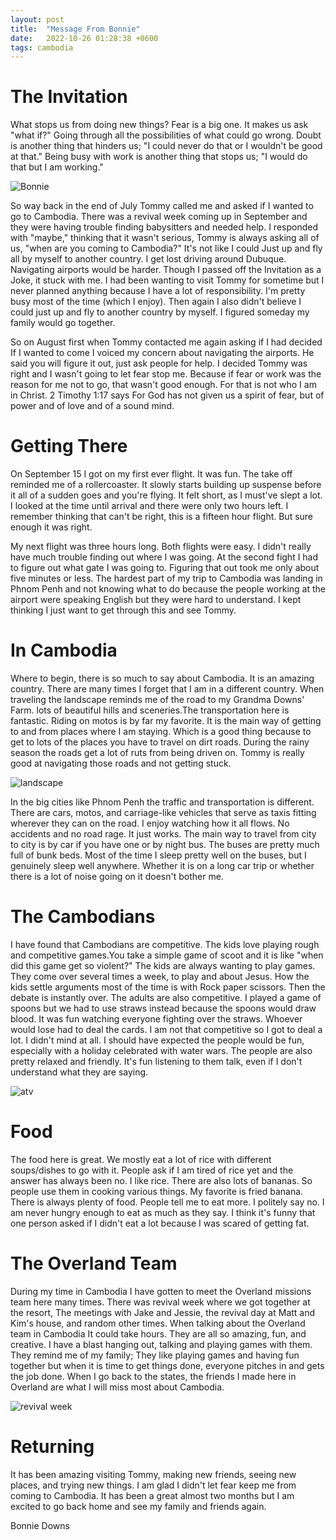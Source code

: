 ```yaml
---
layout: post
title:  "Message From Bonnie"
date:   2022-10-26 01:28:38 +0600
tags: cambodia
---
```


The Invitation 
====

What stops us from doing new things? Fear is a big one. It makes us ask "what if?" Going through all the possibilities of what could go wrong. Doubt is another thing that hinders us; "I could never do that or I wouldn't be good at that." Being busy with work is another thing that stops us; "I would do that but I am working."

![Bonnie](/assets/pics/2022/bport.jpg)

So way back in the end of July Tommy called me and asked if I wanted to go to Cambodia. There was a revival week coming up in September and they were having trouble finding babysitters and needed help. I responded with "maybe," thinking that it wasn't serious, Tommy is always asking all of us, "when are you coming to Cambodia?" It's not like I could Just up and fly all by myself to another country. I get lost driving around Dubuque. Navigating airports would be harder. Though I passed off the Invitation as a Joke, it stuck with me. I had been wanting to visit Tommy for sometime but I never planned anything because I have a lot of responsibility. I'm pretty busy most of the time (which I enjoy). Then again I also didn't believe I could just up and fly to another country by myself. I figured someday my family would go together.

So on August first when Tommy contacted me again asking if I had decided If I wanted to come I voiced my concern about navigating the airports. He said you will figure it out, just ask people for help. I decided Tommy was right and I wasn't going to let fear stop me. Because if fear or work was the reason for me not to go, that wasn't good enough. For that is not who I am in Christ. 2 Timothy 1:17 says For God has not given us a spirit of fear, but of power and of love and of a sound mind. 


Getting There
====

On September 15 I got on my first ever flight. It was fun. The take off reminded me of a rollercoaster. It slowly starts building up suspense before it all of a sudden goes and you're flying. It felt short, as I must've slept a lot. I looked at the time until arrival and there were only two hours left. I remember thinking that can't be right, this is a fifteen hour flight. But sure enough it was right.

My next flight was three hours long. Both flights were easy. I didn't really have much trouble finding out where I was going. At the second fight I had to figure out what gate I was going to. Figuring that out took me only about five minutes or less. The hardest part of my trip to Cambodia was landing in Phnom Penh and not knowing what to do because the people working at the airport were speaking English but they were hard to understand. I kept thinking I just want to get through this and see Tommy. 


In Cambodia
====

Where to begin, there is so much to say about Cambodia. It is an amazing country. There are many times I forget that I am in a different country. When traveling the landscape reminds me of the road to my Grandma Downs' Farm. lots of beautiful hills and sceneries.The transportation here is fantastic. Riding on motos is by far my favorite. It is the main way of getting to and from places where I am staying. Which is a good thing because to get to lots of the places you have to travel on dirt roads. During the rainy season the roads get a lot of ruts from being driven on. Tommy is really good at navigating those roads and not getting stuck.


![landscape](/assets/pics/2022/bland.jpg)

In the big cities like
 Phnom Penh the traffic and transportation is different. There are cars, motos, and carriage-like vehicles that serve as taxis fitting wherever they can on the road. I enjoy watching how it all flows. No accidents and no road rage. It just works. The main way to travel from city to city is by car if you have one or by night bus. The buses are pretty much full of bunk beds. Most of the time I sleep pretty well on the buses, but I genuinely sleep well anywhere. Whether it is on a long car trip or whether there is a lot of noise going on it doesn't bother me.


The Cambodians
====

I have found that Cambodians are competitive. The kids love playing rough and competitive games.You take a simple game of scoot and it is like "when did this game get so violent?" The kids are always wanting to play games. They come over several times a week, to play and about Jesus. How the kids settle arguments most of the time is with Rock paper scissors. Then the debate is instantly over. The adults are also competitive. I played a game of spoons but we had to use straws instead because the spoons would draw blood. It was fun watching everyone fighting over the straws. Whoever would lose had to deal the cards. I am not that competitive so I got to deal a lot. I didn't mind at all. I should have expected the people would be fun, especially with a holiday celebrated with water wars. The people are also pretty relaxed and friendly. It's fun listening to them talk, even if I don't understand what they are saying.

![atv](/assets/pics/2022/btom.jpg)


Food
====

The food here is great. We mostly eat a lot of rice with different soups/dishes to go with it. People ask if I am tired of rice yet and the answer has always been no. I like rice. There are also lots of bananas. So people use them in cooking various things. My favorite is fried banana. There is always plenty of food. People tell me to eat more. I politely say no. I am never hungry enough to eat as much as they say. I think it's funny that one person asked if I didn't eat a lot because I was scared of getting fat. 


The Overland Team
====

During my time in Cambodia I have gotten to meet the Overland missions team here many times. There was revival week where we got together at the resort, The meetings with Jake and Jessie, the revival day at Matt and Kim's house, and random other times. When talking about the Overland team in Cambodia It could take hours. They are all so amazing, fun, and creative. I have a blast hanging out, talking and playing games with them. They remind me of my family; They like playing games and having fun together but when it is time to get things done, everyone pitches in and gets the job done. When I go back to the states, the friends I made here in Overland are what I will miss most about Cambodia.
 
![revival week](/assets/pics/2022/bstuck.jpg)


Returning
====

It has been amazing visiting Tommy, making new friends, seeing new places, and trying new things. I am glad I didn't let fear keep me from coming to Cambodia. It has been a great almost two months but I am excited to go back home and see my family and friends again.

Bonnie Downs
